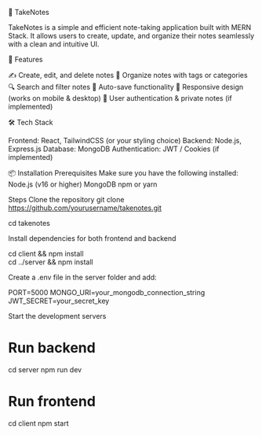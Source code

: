 📝 TakeNotes

TakeNotes is a simple and efficient note-taking application built with MERN Stack. It allows users to create, update, and organize their notes seamlessly with a clean and intuitive UI.

🚀 Features

✍️ Create, edit, and delete notes
📂 Organize notes with tags or categories
🔍 Search and filter notes
💾 Auto-save functionality
📱 Responsive design (works on mobile & desktop)
🔐 User authentication & private notes (if implemented)

🛠️ Tech Stack

Frontend: React, TailwindCSS (or your styling choice)
Backend: Node.js, Express.js
Database: MongoDB
Authentication: JWT / Cookies (if implemented)

📦 Installation
Prerequisites
Make sure you have the following installed:
Node.js
 (v16 or higher)
MongoDB
npm or yarn

Steps
Clone the repository
git clone https://github.com/yourusername/takenotes.git

cd takenotes

Install dependencies for both frontend and backend

cd client && npm install  
cd ../server && npm install  

Create a .env file in the server folder and add:

PORT=5000
MONGO_URI=your_mongodb_connection_string
JWT_SECRET=your_secret_key

Start the development servers

# Run backend
cd server
npm run dev  

# Run frontend
cd client
npm start  

